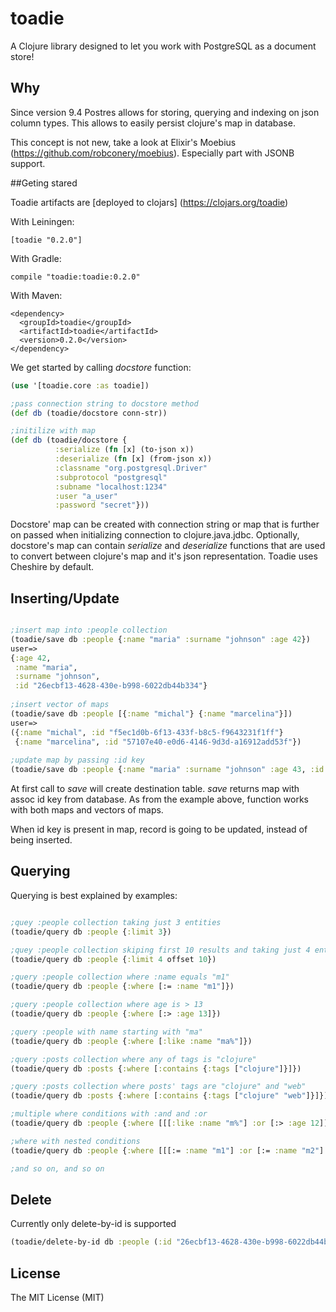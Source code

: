 # toadie

A Clojure library designed to let you work with PostgreSQL as a document store!

## Why

Since version 9.4 Postres allows for storing, querying and indexing on json column types. This allows to easily persist clojure's map in database.  

This concept is not new, take a look at Elixir's Moebius (https://github.com/robconery/moebius). Especially part with JSONB support.

##Geting stared

Toadie artifacts are [deployed to clojars] (https://clojars.org/toadie) 

With Leiningen:

    [toadie "0.2.0"]

With Gradle:
    
    compile "toadie:toadie:0.2.0"

With Maven:

    <dependency>
      <groupId>toadie</groupId>
      <artifactId>toadie</artifactId>
      <version>0.2.0</version>
    </dependency>

We get started by calling _docstore_ function:

``` clojure
(use '[toadie.core :as toadie])

;pass connection string to docstore method
(def db (toadie/docstore conn-str))

;initilize with map 
(def db (toadie/docstore { 
          :serialize (fn [x] (to-json x))
          :deserialize (fn [x] (from-json x))
          :classname "org.postgresql.Driver"
          :subprotocol "postgresql"
          :subname "localhost:1234"
          :user "a_user"
          :password "secret"}))
```

Docstore' map can be created with connection string or map that is further on passed when initializing connection to clojure.java.jdbc. Optionally, docstore's map can contain _serialize_ and _deserialize_ functions that are used to convert between clojure's map and it's json representation. Toadie uses Cheshire by default.

## Inserting/Update

``` clojure 

;insert map into :people collection
(toadie/save db :people {:name "maria" :surname "johnson" :age 42})
user=>
{:age 42,
 :name "maria",
 :surname "johnson",
 :id "26ecbf13-4628-430e-b998-6022db44b334"}
 
;insert vector of maps
(toadie/save db :people [{:name "michal"} {:name "marcelina"}])
user=>
({:name "michal", :id "f5ec1d0b-6f13-433f-b8c5-f9643231f1ff"}
 {:name "marcelina", :id "57107e40-e0d6-4146-9d3d-a16912add53f"})
 
;update map by passing :id key
(toadie/save db :people {:name "maria" :surname "johnson" :age 43, :id "26ecbf13-4628-430e-b998-6022db44b334"})
```

At first call to _save_ will create destination table. _save_ returns map with assoc id key from database. As from the example above, function works with both maps and vectors of maps.

When id key is present in map, record is going to be updated, instead of being inserted.

## Querying

Querying is best explained by examples:

``` clojure

;quey :people collection taking just 3 entities
(toadie/query db :people {:limit 3})

;quey :people collection skiping first 10 results and taking just 4 entities
(toadie/query db :people {:limit 4 offset 10})

;query :people collection where :name equals "m1"
(toadie/query db :people {:where [:= :name "m1"]})

;query :people collection where age is > 13
(toadie/query db :people {:where [:> :age 13]})

;query :people with name starting with "ma" 
(toadie/query db :people {:where [:like :name "ma%"]})

;query :posts collection where any of tags is "clojure"
(toadie/query db :posts {:where [:contains {:tags ["clojure"]}]})

;query :posts collection where posts' tags are "clojure" and "web"
(toadie/query db :posts {:where [:contains {:tags ["clojure" "web"]}]})

;multiple where conditions with :and and :or
(toadie/query db :people {:where [[[:like :name "m%"] :or [:> :age 12]] :and [:> :height 1.80]]})

;where with nested conditions
(toadie/query db :people {:where [[[:= :name "m1"] :or [:= :name "m2"] :or [:> :height 2.0]] :and [:>= :age 13]]})

;and so on, and so on
```

## Delete

Currently only delete-by-id is supported

``` clojure
(toadie/delete-by-id db :people (:id "26ecbf13-4628-430e-b998-6022db44b334"))
```

## License

The MIT License (MIT)
